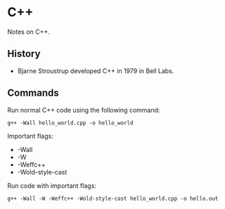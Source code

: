 # C++
Notes on C++.

## History
* Bjarne Stroustrup developed C++ in 1979 in Bell Labs.

## Commands
Run normal C++ code using the following command:
    
    g++ -Wall hello_world.cpp -o hello_world
Important flags:
 * -Wall 
 * -W 
 * -Weffc++ 
 * -Wold-style-cast
 
 Run code with important flags:
    
    g++ -Wall -W -Weffc++ -Wold-style-cast hello_world.cpp -o hello.out